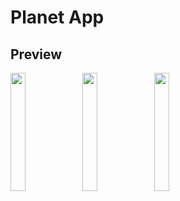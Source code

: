 # Planet App

## Preview

<p>
<img src="https://user-images.githubusercontent.com/113604075/219362888-64e3b480-4987-46f3-b12d-fc1821cc66c5.png"width=22%height=35%>
<img src="https://user-images.githubusercontent.com/113604075/219362989-102cf0d9-7681-491b-9769-3934706c0dce.png"width=22%height=35%>
<img src="https://user-images.githubusercontent.com/113604075/219363219-32b0a2ea-15e2-4416-a301-a0a1a4b8d3fd.png"width=22%height=35%>

</p>
